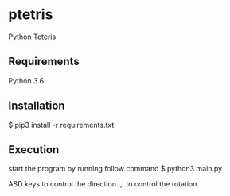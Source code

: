 # ptetris
Python Teteris

## Requirements
Python 3.6

## Installation
$ pip3 install -r requirements.txt

## Execution
start the program by running follow command
$ python3 main.py 

ASD keys to control the direction.
,. to control the rotation.
